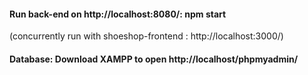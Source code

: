 #### Run back-end on http://localhost:8080/: npm start
(concurrently run with shoeshop-frontend : http://localhost:3000/)
#### Database: Download XAMPP to open http://localhost/phpmyadmin/

